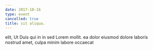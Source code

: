 ```yaml
---
date: 2017-10-16
type: event
cancelled: true
title: sit aliqua.
---
```

elit, Ut Duis qui in in sed Lorem mollit. ea dolor eiusmod dolore laboris nostrud amet, culpa minim labore occaecat